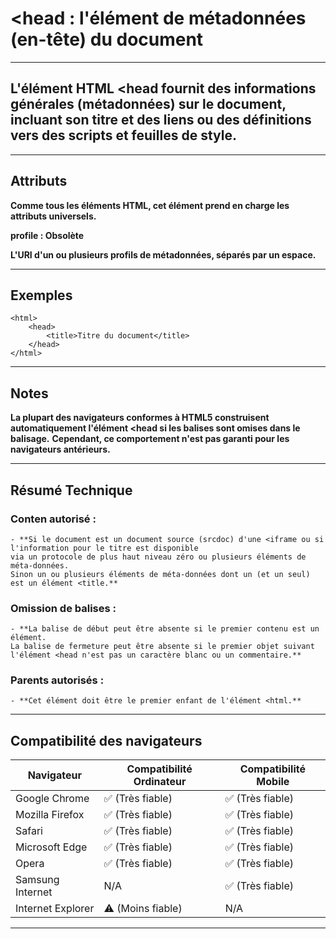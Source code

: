 # **<head : l'élément de métadonnées (en-tête) du document**
---



## **L'élément HTML <head fournit des informations générales (métadonnées) sur le document, incluant son titre et des liens ou des définitions vers des scripts et feuilles de style.**

---



## **Attributs**

**Comme tous les éléments HTML, cet élément prend en charge les attributs universels.**

**profile : Obsolète**

**L'URI d'un ou plusieurs profils de métadonnées, séparés par un espace.**

---



## **Exemples**
    <html>
        <head>
            <title>Titre du document</title>
        </head>
    </html>
---



## **Notes**

**La plupart des navigateurs conformes à HTML5 construisent automatiquement l'élément <head si les balises sont omises dans le balisage.** 
**Cependant, ce comportement n'est pas garanti pour les navigateurs antérieurs.**

---



## **Résumé Technique**

### **Conten autorisé :**

    - **Si le document est un document source (srcdoc) d'une <iframe ou si l'information pour le titre est disponible 
    via un protocole de plus haut niveau zéro ou plusieurs éléments de méta-données. 
    Sinon un ou plusieurs éléments de méta-données dont un (et un seul) est un élément <title.**


### **Omission de balises :** 

    - **La balise de début peut être absente si le premier contenu est un élément. 
    La balise de fermeture peut être absente si le premier objet suivant l'élément <head n'est pas un caractère blanc ou un commentaire.**


### **Parents autorisés :** 

    - **Cet élément doit être le premier enfant de l'élément <html.**

---



## **Compatibilité des navigateurs**
| Navigateur          | Compatibilité Ordinateur | Compatibilité Mobile |
|---------------------|--------------------------|----------------------|
| Google Chrome       | ✅ (Très fiable)         | ✅ (Très fiable)     |
| Mozilla Firefox     | ✅ (Très fiable)         | ✅ (Très fiable)     |
| Safari              | ✅ (Très fiable)         | ✅ (Très fiable)     |
| Microsoft Edge      | ✅ (Très fiable)         | ✅ (Très fiable)     |
| Opera               | ✅ (Très fiable)         | ✅ (Très fiable)     |
| Samsung Internet    | N/A                      | ✅ (Très fiable)     |
| Internet Explorer   | ⚠️ (Moins fiable)        | N/A                  |
---